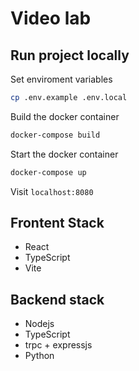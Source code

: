 # Video lab

## Run project locally

Set enviroment variables

```sh
cp .env.example .env.local
```


Build the docker container

```sh
docker-compose build
```

Start the docker container
```sh
docker-compose up
```

Visit `localhost:8080`


## Frontent Stack
- React
- TypeScript
- Vite

## Backend stack
- Nodejs
- TypeScript
- trpc + expressjs
- Python

